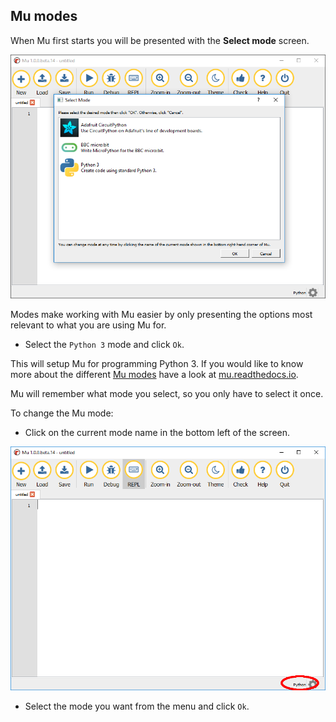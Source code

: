 ## Mu modes

When Mu first starts you will be presented with the **Select mode** screen.

![mu modes](images/mu_modes.PNG)

Modes make working with Mu easier by only presenting the options most relevant to what you are using Mu for.

+ Select the `Python 3` mode and click `Ok`.

This will setup Mu for programming Python 3. If you would like to know more about the different [Mu modes](https://mu.readthedocs.io/en/latest/modes.html) have a look at [mu.readthedocs.io](https://mu.readthedocs.io/en/latest/modes.html).

Mu will remember what mode you select, so you only have to select it once.

To change the Mu mode:

+ Click on the current mode name in the bottom left of the screen.

![mu change mode](images/mu_change_mode.PNG)

+ Select the mode you want from the menu and click `Ok`.